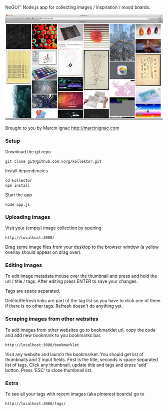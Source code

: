 NoGUI™ Node.js app for collecting images / inspiration / mood boards.

![Alt text](/public/img/screenshot.jpg "Kollektor")

Brought to you by Marcin Ignac http://marcinignac.com

### Setup

Download the git repo

    git clone git@github.com:vorg/kollektor.git

Install dependencies

    cd kollector
    npm install

Start the app

    node app.js

### Uploading images

Visit your (empty) image collection by opening

    http://localhost:3000/


Drag some image files from your desktop to the browser window (a yellow overlay should appear on drag over).

### Editing images

To edit image metadata mouse over the thumbnail and press and hold the url / title / tags. After editing press ENTER to save your changes.

Tags are space separated.

Delete/Refresh links are part of the tag list so you have to click one of them if there is no other tags. Refresh doesn't do anything yet.

### Scraping images from other websites

To add images from other websites go to bookmarklet url, copy the code and add new bookmark to you bookmarks bar.

    http://localhost:3000/bookmarklet

Visit any website and launch the bookmarket. You should get list of thumbnails and 2 input fields. First is the title, seconds is space separated list of tags. Click any thumbnail, update title and tags and press 'add' button. Press 'ESC' to close thumbnail list.

### Extra

To see all your tags with recent images (aka pinterest boards) go to

    http://localhost:3000/tags/

